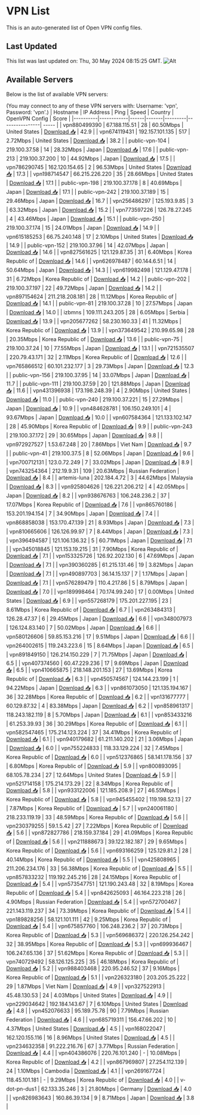 # VPN List

This is an auto-generated list of Open VPN config files.

## Last Updated

This list was last updated on: Thu, 30 May 2024 08:15:25 GMT.
![Alt](https://repobeats.axiom.co/api/embed/186b98318ef1479477931607c1ad7d823f12451f.svg "Repobeats analytics image")

## Available Servers

Below is the list of available VPN servers:

(You may connect to any of these VPN servers with: Username: 'vpn', Password: 'vpn'.)
| Hostname | IP Address | Ping | Speed | Country | OpenVPN Config | Score |
|----------|------------|------|-------|---------|----------------| ----- |
| vpn880499390 | 67.188.115.51 | 28 | 60.50Mbps | United States | [Download 📥](./configs/server_0_US.ovpn) | 42.9 |
| vpn674119431 | 192.157.101.135 | 517 | 2.72Mbps | United States | [Download 📥](./configs/server_1_US.ovpn) | 38.2 |
| public-vpn-104 | 219.100.37.58 | 14 | 28.32Mbps | Japan | [Download 📥](./configs/server_2_JP.ovpn) | 17.6 |
| public-vpn-213 | 219.100.37.200 | 10 | 44.92Mbps | Japan | [Download 📥](./configs/server_3_JP.ovpn) | 17.5 |
| vpn786290745 | 162.120.154.65 | 2 | 96.53Mbps | United States | [Download 📥](./configs/server_4_US.ovpn) | 17.3 |
| vpn198714547 | 66.215.226.220 | 35 | 28.66Mbps | United States | [Download 📥](./configs/server_5_US.ovpn) | 17.1 |
| public-vpn-198 | 219.100.37.178 | 8 | 40.69Mbps | Japan | [Download 📥](./configs/server_6_JP.ovpn) | 17.1 |
| public-vpn-242 | 219.100.37.189 | 15 | 29.46Mbps | Japan | [Download 📥](./configs/server_7_JP.ovpn) | 16.7 |
| vpn256486297 | 125.193.9.85 | 3 | 63.32Mbps | Japan | [Download 📥](./configs/server_8_JP.ovpn) | 15.2 |
| vpn773597226 | 126.78.27.245 | 4 | 43.46Mbps | Japan | [Download 📥](./configs/server_9_JP.ovpn) | 15.1 |
| public-vpn-250 | 219.100.37.174 | 15 | 24.01Mbps | Japan | [Download 📥](./configs/server_10_JP.ovpn) | 14.9 |
| vpn615185253 | 66.75.240.148 | 17 | 2.10Mbps | United States | [Download 📥](./configs/server_11_US.ovpn) | 14.9 |
| public-vpn-152 | 219.100.37.96 | 14 | 42.07Mbps | Japan | [Download 📥](./configs/server_12_JP.ovpn) | 14.6 |
| vpn827561625 | 121.129.87.35 | 31 | 6.40Mbps | Korea Republic of | [Download 📥](./configs/server_13_KR.ovpn) | 14.6 |
| vpn626978487 | 60.144.6.51 | 14 | 50.64Mbps | Japan | [Download 📥](./configs/server_14_JP.ovpn) | 14.3 |
| vpn619982498 | 121.129.47.178 | 31 | 6.72Mbps | Korea Republic of | [Download 📥](./configs/server_15_KR.ovpn) | 14.2 |
| public-vpn-202 | 219.100.37.197 | 22 | 49.72Mbps | Japan | [Download 📥](./configs/server_16_JP.ovpn) | 14.2 |
| vpn897154624 | 211.218.208.181 | 28 | 11.12Mbps | Korea Republic of | [Download 📥](./configs/server_17_KR.ovpn) | 14.1 |
| public-vpn-81 | 219.100.37.28 | 10 | 27.57Mbps | Japan | [Download 📥](./configs/server_18_JP.ovpn) | 14.0 |
| izbmns | 109.111.243.205 | 28 | 6.05Mbps | Serbia | [Download 📥](./configs/server_19_RS.ovpn) | 13.9 |
| vpn205677262 | 58.230.160.33 | 41 | 11.32Mbps | Korea Republic of | [Download 📥](./configs/server_20_KR.ovpn) | 13.9 |
| vpn373649542 | 210.99.65.98 | 28 | 20.35Mbps | Korea Republic of | [Download 📥](./configs/server_21_KR.ovpn) | 13.6 |
| public-vpn-75 | 219.100.37.24 | 10 | 77.55Mbps | Japan | [Download 📥](./configs/server_22_JP.ovpn) | 13.1 |
| vpn721535507 | 220.79.43.171 | 32 | 2.11Mbps | Korea Republic of | [Download 📥](./configs/server_23_KR.ovpn) | 12.6 |
| vpn765866512 | 60.101.232.177 | 3 | 29.73Mbps | Japan | [Download 📥](./configs/server_24_JP.ovpn) | 12.3 |
| public-vpn-156 | 219.100.37.95 | 14 | 33.07Mbps | Japan | [Download 📥](./configs/server_25_JP.ovpn) | 11.7 |
| public-vpn-111 | 219.100.37.59 | 20 | 121.88Mbps | Japan | [Download 📥](./configs/server_26_JP.ovpn) | 11.6 |
| vpn431396938 | 173.198.248.39 | 4 | 2.90Mbps | United States | [Download 📥](./configs/server_27_US.ovpn) | 11.0 |
| public-vpn-240 | 219.100.37.221 | 15 | 27.29Mbps | Japan | [Download 📥](./configs/server_28_JP.ovpn) | 10.9 |
| vpn484628781 | 106.150.249.101 | 4 | 93.67Mbps | Japan | [Download 📥](./configs/server_29_JP.ovpn) | 10.0 |
| vpn607584364 | 121.133.102.147 | 28 | 45.90Mbps | Korea Republic of | [Download 📥](./configs/server_30_KR.ovpn) | 9.9 |
| public-vpn-243 | 219.100.37.172 | 29 | 30.65Mbps | Japan | [Download 📥](./configs/server_31_JP.ovpn) | 9.8 |
| vpn972927527 | 1.53.67.248 | 20 | 7.86Mbps | Viet Nam | [Download 📥](./configs/server_32_VN.ovpn) | 9.7 |
| public-vpn-41 | 219.100.37.5 | 8 | 52.06Mbps | Japan | [Download 📥](./configs/server_33_JP.ovpn) | 9.6 |
| vpn700712131 | 123.0.72.249 | 7 | 33.02Mbps | Japan | [Download 📥](./configs/server_34_JP.ovpn) | 8.9 |
| vpn743254364 | 212.19.9.31 | 109 | 20.63Mbps | Russian Federation | [Download 📥](./configs/server_35_RU.ovpn) | 8.4 |
| artemis-luna | 202.184.4.72 | 3 | 44.62Mbps | Malaysia | [Download 📥](./configs/server_36_MY.ovpn) | 8.3 |
| vpn925804626 | 126.221.206.212 | 4 | 42.05Mbps | Japan | [Download 📥](./configs/server_37_JP.ovpn) | 8.2 |
| vpn938676763 | 106.248.236.2 | 37 | 17.07Mbps | Korea Republic of | [Download 📥](./configs/server_38_KR.ovpn) | 7.6 |
| vpn865760186 | 153.201.194.154 | 7 | 34.90Mbps | Japan | [Download 📥](./configs/server_39_JP.ovpn) | 7.4 |
| vpn868858038 | 153.170.47.139 | 21 | 8.93Mbps | Japan | [Download 📥](./configs/server_40_JP.ovpn) | 7.3 |
| vpn810665606 | 126.126.99.97 | 7 | 8.44Mbps | Japan | [Download 📥](./configs/server_41_JP.ovpn) | 7.3 |
| vpn396494587 | 121.106.136.32 | 5 | 60.71Mbps | Japan | [Download 📥](./configs/server_42_JP.ovpn) | 7.1 |
| vpn345018845 | 121.153.19.215 | 31 | 7.90Mbps | Korea Republic of | [Download 📥](./configs/server_43_KR.ovpn) | 7.1 |
| vpn153325726 | 126.92.202.130 | 6 | 47.69Mbps | Japan | [Download 📥](./configs/server_44_JP.ovpn) | 7.1 |
| vpn390360285 | 61.215.131.46 | 19 | 3.82Mbps | Japan | [Download 📥](./configs/server_45_JP.ovpn) | 7.1 |
| vpn490897703 | 36.14.15.137 | 7 | 1.17Mbps | Japan | [Download 📥](./configs/server_46_JP.ovpn) | 7.1 |
| vpn576289479 | 110.4.217.86 | 5 | 8.79Mbps | Japan | [Download 📥](./configs/server_47_JP.ovpn) | 7.0 |
| vpn189998464 | 70.174.99.240 | 17 | 0.00Mbps | United States | [Download 📥](./configs/server_48_US.ovpn) | 6.9 |
| vpn557268179 | 175.201.227.195 | 23 | 8.61Mbps | Korea Republic of | [Download 📥](./configs/server_49_KR.ovpn) | 6.7 |
| vpn263484313 | 126.28.47.37 | 6 | 29.45Mbps | Japan | [Download 📥](./configs/server_50_JP.ovpn) | 6.6 |
| vpn348007973 | 126.124.83.140 | 7 | 50.02Mbps | Japan | [Download 📥](./configs/server_51_JP.ovpn) | 6.6 |
| vpn580126606 | 59.85.153.216 | 17 | 9.51Mbps | Japan | [Download 📥](./configs/server_52_JP.ovpn) | 6.6 |
| vpn264002615 | 119.243.223.6 | 15 | 8.64Mbps | Japan | [Download 📥](./configs/server_53_JP.ovpn) | 6.5 |
| vpn891849150 | 126.214.150.229 | 7 | 71.75Mbps | Japan | [Download 📥](./configs/server_54_JP.ovpn) | 6.5 |
| vpn407374560 | 60.47.229.236 | 17 | 9.69Mbps | Japan | [Download 📥](./configs/server_55_JP.ovpn) | 6.5 |
| vpn410665875 | 218.148.201.153 | 27 | 13.69Mbps | Korea Republic of | [Download 📥](./configs/server_56_KR.ovpn) | 6.3 |
| vpn450574567 | 124.144.23.199 | 1 | 94.22Mbps | Japan | [Download 📥](./configs/server_57_JP.ovpn) | 6.3 |
| vpn861073050 | 121.135.194.167 | 36 | 32.28Mbps | Korea Republic of | [Download 📥](./configs/server_58_KR.ovpn) | 6.2 |
| vpn131677777 | 60.129.87.32 | 4 | 83.38Mbps | Japan | [Download 📥](./configs/server_59_JP.ovpn) | 6.2 |
| vpn858961317 | 118.243.182.119 | 8 | 5.70Mbps | Japan | [Download 📥](./configs/server_60_JP.ovpn) | 6.1 |
| vpn853433216 | 61.253.39.93 | 36 | 30.29Mbps | Korea Republic of | [Download 📥](./configs/server_61_KR.ovpn) | 6.1 |
| vpn582547465 | 175.214.123.224 | 37 | 34.41Mbps | Korea Republic of | [Download 📥](./configs/server_62_KR.ovpn) | 6.1 |
| vpn940179682 | 61.211.140.202 | 21 | 3.06Mbps | Japan | [Download 📥](./configs/server_63_JP.ovpn) | 6.0 |
| vpn755224833 | 118.33.129.224 | 32 | 7.45Mbps | Korea Republic of | [Download 📥](./configs/server_64_KR.ovpn) | 6.0 |
| vpn512376865 | 58.141.178.156 | 37 | 6.80Mbps | Korea Republic of | [Download 📥](./configs/server_65_KR.ovpn) | 5.9 |
| vpn800893095 | 68.105.78.234 | 27 | 12.64Mbps | United States | [Download 📥](./configs/server_66_US.ovpn) | 5.9 |
| vpn521714158 | 175.214.173.29 | 22 | 8.34Mbps | Korea Republic of | [Download 📥](./configs/server_67_KR.ovpn) | 5.8 |
| vpn933122006 | 121.185.208.9 | 27 | 46.55Mbps | Korea Republic of | [Download 📥](./configs/server_68_KR.ovpn) | 5.8 |
| vpn945455402 | 119.198.52.13 | 27 | 7.87Mbps | Korea Republic of | [Download 📥](./configs/server_69_KR.ovpn) | 5.7 |
| vpn240061180 | 218.233.119.19 | 33 | 48.59Mbps | Korea Republic of | [Download 📥](./configs/server_70_KR.ovpn) | 5.6 |
| vpn230379255 | 59.1.5.42 | 27 | 7.22Mbps | Korea Republic of | [Download 📥](./configs/server_71_KR.ovpn) | 5.6 |
| vpn872827786 | 218.159.37.184 | 29 | 41.09Mbps | Korea Republic of | [Download 📥](./configs/server_72_KR.ovpn) | 5.6 |
| vpn211888673 | 39.122.182.187 | 29 | 9.65Mbps | Korea Republic of | [Download 📥](./configs/server_73_KR.ovpn) | 5.6 |
| vpn693166259 | 125.129.81.2 | 28 | 40.14Mbps | Korea Republic of | [Download 📥](./configs/server_74_KR.ovpn) | 5.5 |
| vpn425808965 | 211.206.234.176 | 33 | 56.38Mbps | Korea Republic of | [Download 📥](./configs/server_75_KR.ovpn) | 5.5 |
| vpn857833232 | 119.192.245.216 | 28 | 24.15Mbps | Korea Republic of | [Download 📥](./configs/server_76_KR.ovpn) | 5.4 |
| vpn573547751 | 121.190.243.48 | 32 | 8.19Mbps | Korea Republic of | [Download 📥](./configs/server_77_KR.ovpn) | 5.4 |
| vpn842625093 | 46.164.223.218 | 26 | 4.90Mbps | Russian Federation | [Download 📥](./configs/server_78_RU.ovpn) | 5.4 |
| vpn572700467 | 221.143.119.237 | 34 | 73.39Mbps | Korea Republic of | [Download 📥](./configs/server_79_KR.ovpn) | 5.4 |
| vpn189828256 | 58.121.101.111 | 42 | 9.25Mbps | Korea Republic of | [Download 📥](./configs/server_80_KR.ovpn) | 5.4 |
| vpn675857760 | 106.248.236.2 | 37 | 20.73Mbps | Korea Republic of | [Download 📥](./configs/server_81_KR.ovpn) | 5.3 |
| vpn569686372 | 220.126.254.242 | 32 | 38.95Mbps | Korea Republic of | [Download 📥](./configs/server_82_KR.ovpn) | 5.3 |
| vpn699936467 | 106.247.65.136 | 37 | 51.62Mbps | Korea Republic of | [Download 📥](./configs/server_83_KR.ovpn) | 5.3 |
| vpn740729492 | 58.126.125.225 | 35 | 46.18Mbps | Korea Republic of | [Download 📥](./configs/server_84_KR.ovpn) | 5.2 |
| vpn988403468 | 220.95.246.52 | 37 | 9.16Mbps | Korea Republic of | [Download 📥](./configs/server_85_KR.ovpn) | 5.1 |
| vpn226323180 | 203.205.25.222 | 29 | 1.87Mbps | Viet Nam | [Download 📥](./configs/server_86_VN.ovpn) | 4.9 |
| vpn327522913 | 45.48.130.53 | 24 | 4.03Mbps | United States | [Download 📥](./configs/server_87_US.ovpn) | 4.9 |
| vpn229034642 | 192.184.143.67 | 7 | 6.10Mbps | United States | [Download 📥](./configs/server_88_US.ovpn) | 4.8 |
| vpn452076633 | 95.189.75.78 | 90 | 7.79Mbps | Russian Federation | [Download 📥](./configs/server_89_RU.ovpn) | 4.6 |
| vpn685719311 | 156.47.66.202 | 10 | 4.37Mbps | United States | [Download 📥](./configs/server_90_US.ovpn) | 4.5 |
| vpn168022047 | 162.120.155.116 | 16 | 8.96Mbps | United States | [Download 📥](./configs/server_91_US.ovpn) | 4.5 |
| vpn234632358 | 91.222.216.76 | 67 | 3.77Mbps | Russian Federation | [Download 📥](./configs/server_92_RU.ovpn) | 4.4 |
| vpn404386076 | 220.76.101.240 | - | 10.08Mbps | Korea Republic of | [Download 📥](./configs/server_93_KR.ovpn) | 4.2 |
| vpn867969807 | 27.254.112.139 | 24 | 1.10Mbps | Cambodia | [Download 📥](./configs/server_94_KH.ovpn) | 4.1 |
| vpn269167724 | 118.45.101.181 | - | 9.29Mbps | Korea Republic of | [Download 📥](./configs/server_95_KR.ovpn) | 4.0 |
| v-dot-pn-dus1 | 62.133.35.246 | 3 | 21.80Mbps | Germany | [Download 📥](./configs/server_96_DE.ovpn) | 4.0 |
| vpn826983643 | 160.86.39.134 | 9 | 8.71Mbps | Japan | [Download 📥](./configs/server_97_JP.ovpn) | 3.8 |
